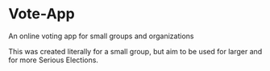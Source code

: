 # Vote-App
An online voting app for small groups and organizations

This was created literally for a small group, but aim to be used for larger and for more Serious Elections.
